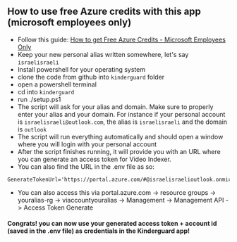 ## How to use free Azure credits with this app (microsoft employees only) 
- Follow this guide: [How to get Free Azure Credits - Microsoft Employees Only ](https://www.osgwiki.com/wiki/Azure_Credit)
- Keep your new personal alias written somewhere, let's say `israelisraeli`
- Install powershell for your operating system
- clone the code from github into `kinderguard` folder
- open a powershell terminal 
- cd into `kinderguard`
- run ./setup.ps1
- The script will ask for your alias and domain. 
Make sure to properly enter your alias and your domain. For instance if your personal account is `israelisraeli@outlook.com`, the alias is `israelisraeli` and the domain is `outlook`
- The script will run everything automatically and should open a window where you will login with your personal account
- After the script finishes running, it will provide you with an URL where you can generate an access token for Video Indexer. 
- You can also find the URL in the .env file as so:
```angular2html
GenerateTokenUrl='https://portal.azure.com/#@israelisraelioutlook.onmicrosoft.com/resource/subscriptions/<subscriptionid>/resourceGroups/<resourcegroupname>/providers/Microsoft.VideoIndexer/accounts/<accountname>/management_api_item'
```
- You can also access this via portal.azure.com -> resource groups -> youralias-rg -> viaccountyouralias -> Management -> Management API -> Access Token Generate 

#### Congrats! you can now use your generated access token + account id (saved in the .env file) as credentials in the Kinderguard app!
